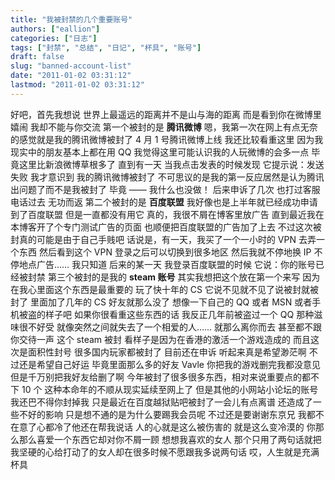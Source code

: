 ```yaml
---
title: "我被封禁的几个重要账号"
authors: ["eallion"]
categories: ["日志"]
tags: ["封禁", "总结", "日记", "杯具", "账号"]
draft: false
slug: "banned-account-list"
date: "2011-01-02 03:31:12"
lastmod: "2011-01-02 03:31:12"
---
```


好吧，首先我想说
世界上最遥远的距离并不是山与海的距离
而是看到你在微博里嬉闹
我却不能与你交流
第一个被封的是 **腾讯微博**
嗯，我第一次在网上有点无奈的感觉就是我的腾讯微博被封了
4 月 1 号腾讯微博上线
我还比较看重这里
因为我现实中的朋友基本上都在用 QQ
我觉得这里可能认识我的人玩微博的会多一点
毕竟这里比新浪微博草根多了
直到有一天
当我点击发表的时候发现
它提示说：发送失败
我才意识到
我的腾讯微博被封了
不可思议的是我的第一反应居然是认为腾讯出问题了而不是我被封了
毕竟 —— 我什么也没做！
后来申诉了几次
也打过客服电话过去
无功而返
第二个被封的是 **百度联盟**
我好像也是上半年就已经成功申请到了百度联盟
但是一直都没有用它
真的，我很不屑在博客里放广告
直到最近我在本博客开了个专门测试广告的页面
也顺便把百度联盟的广告加了上去
不过这次被封真的可能是由于自己手贱吧
话说是，有一天，我买了一个一小时的 VPN 去弄一个东西
然后看到这个 VPN 登录之后可以切换到很多地区
然后我就不停地换 IP 不停地点广告……
我只知道
后来的某一天
我登录百度联盟的时候
它说：你的账号已经被封禁
第三个被封的是我的 **steam 账号**
其实我想把这个放在第一个来写
因为在我心里面这个东西是最重要的
玩了快十年的 CS
它说不见就不见了说被封就被封了
里面加了几年的 CS 好友就那么没了
想像一下自己的 QQ 或者 MSN 或者手机被盗的样子吧
如果你很看重这些东西的话
我反正几年前被盗过一个 QQ
那种滋味很不好受
就像突然之间就失去了一个相爱的人……
就那么离你而去
甚至都不跟你交待一声
这个 steam 被封
看样子是因为在香港的激活一个游戏造成的
而且这次是面积性封号
很多国内玩家都被封了
目前还在申诉
听起来真是希望渺茫啊
不过还是希望自己好运
毕竟里面那么多的好友
Vavle 你把我的游戏删完我都没意见
但是千万别把我好友给删了啊
今年被封了很多很多东西，相对来说重要点的都不下 10 个
这种本命年的不顺从现实延续至网上了
但是其他的小网站小论坛的账号我还巴不得你封掉我
只是最近在百度越狱贴吧被封了一会儿有点离谱
还造成了一些不好的影响
只是想不通的是为什么要踢我会员呢
不过还是要谢谢东京兄
我都不在意了心都冷了他还在帮我说话
人的心就是这么被伤害的
就是这么变冷漠的
你那么那么喜爱一个东西它却对你不屑一顾
想想我喜欢的女人
那个只用了两句话就把我坚硬的心给打动了的女人却在很多时候不愿跟我多说两句话
哎，人生就是充满杯具
